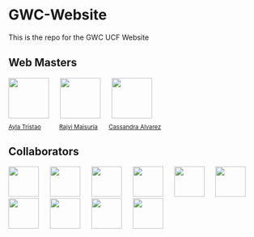 # GWC-Website
This is the repo for the GWC UCF Website
## Web Masters
<div>
  <img src="https://github.com/Ayla-T.png" width="80px;"/>
  &emsp;
  <img src="https://github.com/rmai21.png" width="80px;"/>
  &emsp;
  <img src="https://github.com/ca764763.png" width="80px;"/>
  &emsp;
  <br />
  <sub><a href="https://github.com/Ayla-T">Ayla Tristao</a></sub>
  &emsp;&emsp;
  <sub><a href="https://github.com/rmai21">Rajvi Maisuria</a></sub>
  &emsp;
  <sub><a href="https://github.com/ca764763">Cassandra Alvarez</a></sub>
</div>



## Collaborators
<a href="https://github.com/alysonfranco"><img src="https://github.com/alysonfranco.png" width="60px;"/></a>
&emsp;
<a href="https://github.com/Amy621"><img src="https://github.com/Amy621.png" width="60px;"/></a>
&emsp;
<a href="https://github.com/Annabel-S"><img src="https://github.com/Annabel-S.png" width="60px;"/></a>
&emsp;
<a href="https://github.com/beeinkks"><img src="https://github.com/beeinkks.png" width="60px;"/></a>
&emsp;
<a href="https://github.com/cal-1103"><img src="https://github.com/cal-1103.png" width="60px;"/></a>
&emsp;
<a href="https://github.com/codedbypolina"><img src="https://github.com/codedbypolina.png" width="60px;"/></a>
&emsp;
<a href="https://github.com/daizabethn"><img src="https://github.com/daizabethn.png" width="60px;"/></a>
&emsp;
<a href="https://github.com/hemkan"><img src="https://github.com/hemkan.png" width="60px;"/></a>
&emsp;
<a href="https://github.com/lindsey-nielsen"><img src="https://github.com/lindsey-nielsen.png" width="60px;"/></a>
&emsp;
<a href="https://github.com/lykny10"><img src="https://github.com/lykny10.png" width="60px;"/></a>



